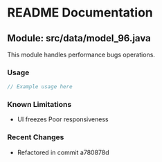 # README Documentation

## Module: src/data/model_96.java

This module handles performance bugs operations.

### Usage

```java
// Example usage here
```

### Known Limitations

- UI freezes Poor responsiveness

### Recent Changes

- Refactored in commit a780878d
